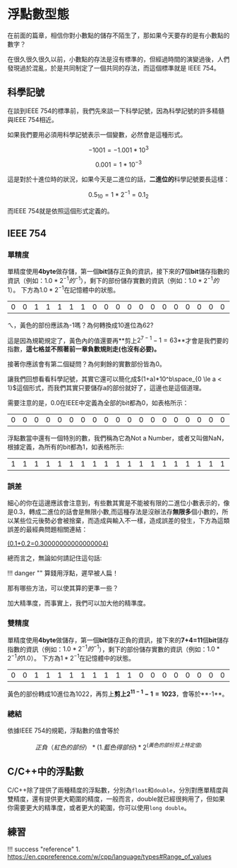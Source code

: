 # 浮點數型態


在前面的篇章，相信你對小數點的儲存不陌生了，那如果今天要存的是有小數點的數字？

在很久很久很久以前，小數點的存法是沒有標準的，但經過時間的演變過後，人們發現過於混亂，於是共同制定了一個共同的存法，而這個標準就是 IEEE 754。

## 科學記號
在談到IEEE 754的標準前，我們先來談一下科學記號，因為科學記號的許多精髓與IEEE 754相近。

如果我們要用必須用科學記號表示一個變數，必然會是這種形式。

$$ -1001 = -1.001 * 10^3 $$

$$ 0.001 = 1*10^{-3} $$

這是對於十進位時的狀況，如果今天是二進位的話，**二進位的**科學記號要長這樣：

$$ 0.5_{10} = {1 * 2^{-1}} = 0.1_2$$

而IEEE 754就是依照這個形式定義的。


## IEEE 754





### 單精度
單精度使用**4byte**做存儲，第一個**bit**儲存正負的資訊，接下來的**7**個**bit**儲存指數的資訊（例如：$1.0*2^{-1}的^{-1}$），剩下的部份儲存實數的資訊（例如：$1.0*2^{-1}的1$）。
下方為$1.0*2^{-1}$在記憶體中的狀態。

<table>
    <tr>
        <td style="border-color:red">0</td>
        <td style="border-color:yellow">0</td>
        <td style="border-color:yellow">1</td>
        <td style="border-color:yellow">1</td>
        <td style="border-color:yellow">1</td>
        <td style="border-color:yellow">1</td>
        <td style="border-color:yellow">1</td>
        <td style="border-color:yellow">0</td>
        <td style="border-color:blue">0</td>
        <td style="border-color:blue">0</td>
        <td style="border-color:blue">0</td>
        <td style="border-color:blue">0</td>
        <td style="border-color:blue">0</td>
        <td style="border-color:blue">0</td>
        <td style="border-color:blue">0</td>
        <td style="border-color:blue">0</td>
        <td style="border-color:blue">0</td>
        <td style="border-color:blue">0</td>
        <td style="border-color:blue">0</td>
        <td style="border-color:blue">0</td>
        <td >...</td>
    </tr>
</table>

ㄟ，黃色的部份應該為-1嗎？為何轉換成10進位為62?

這是因為規範規定了，黃色內的值還要再**剪上$2^{7-1}-1=63$**才會是我們要的指數，**這七格並不照著前一章負數規則走(也沒有必要)。**

接著你應該會有第二個疑問？為何剩餘的實數部份皆為0。

讓我們回想看看科學記號，其實它還可以簡化成$(1+a)*10^b\space_{0 \le a < 1}$這個形式，而我們其實只要儲存a的部份就好了，這邊也是這個道理。

需要注意的是，0.0在IEEE中定義為全部的bit都為0，如表格所示：
<table>
    <tr>
        <td style="border-color:red">0</td>
        <td style="border-color:yellow">0</td>
        <td style="border-color:yellow">0</td>
        <td style="border-color:yellow">0</td>
        <td style="border-color:yellow">0</td>
        <td style="border-color:yellow">0</td>
        <td style="border-color:yellow">0</td>
        <td style="border-color:yellow">0</td>
        <td style="border-color:blue">0</td>
        <td style="border-color:blue">0</td>
        <td style="border-color:blue">0</td>
        <td style="border-color:blue">0</td>
        <td style="border-color:blue">0</td>
        <td style="border-color:blue">0</td>
        <td style="border-color:blue">0</td>
        <td style="border-color:blue">0</td>
        <td style="border-color:blue">0</td>
        <td style="border-color:blue">0</td>
        <td style="border-color:blue">0</td>
        <td style="border-color:blue">0</td>
        <td >...</td>
    </tr>
</table>

浮點數當中還有一個特別的數，我們稱為它為Not a Number，或者又叫做NaN，根據定義，為所有的bit都為1，如表格所示:
<table>
    <tr>
        <td style="border-color:red">1</td>
        <td style="border-color:yellow">1</td>
        <td style="border-color:yellow">1</td>
        <td style="border-color:yellow">1</td>
        <td style="border-color:yellow">1</td>
        <td style="border-color:yellow">1</td>
        <td style="border-color:yellow">1</td>
        <td style="border-color:yellow">1</td>
        <td style="border-color:blue">1</td>
        <td style="border-color:blue">1</td>
        <td style="border-color:blue">1</td>
        <td style="border-color:blue">1</td>
        <td style="border-color:blue">1</td>
        <td style="border-color:blue">1</td>
        <td style="border-color:blue">1</td>
        <td style="border-color:blue">1</td>
        <td style="border-color:blue">1</td>
        <td style="border-color:blue">1</td>
        <td style="border-color:blue">1</td>
        <td style="border-color:blue">1</td>
        <td >...</td>
    </tr>
</table>


### 誤差

細心的你在這邊應該會注意到，有些數其實是不能被有限的二進位小數表示的，像是0.3，轉成二進位的話會是無限小數,而這種存法是沒辦法存**無限多**個小數的，所以某些位元後勢必會被捨棄，而造成與輸入不一樣，造成誤差的發生，下方為這類誤差的最經典問題相關連結：

[(0.1+0.2=0.30000000000000004)](https://0.30000000000000004.com/)

總而言之，無論如何請記住這句話:

!!! danger ""
    算錢用浮點，遲早被人扁！

那有哪些方法，可以使其算的更準一些？

加大精準度，而事實上，我們可以加大他的精準度。

### 雙精度
單精度使用**4byte**做儲存，第一個**bit**儲存正負的資訊，接下來的**7+4=11**個**bit**儲存指數的資訊（例如：$1.0*2^{-1}的^{-1}$），剩下的部份儲存實數的資訊（例如：$1.0*2^{-1}的1.0$）。
下方為$1*2^{-1}$在記憶體中的狀態。

<table>
    <tr>
        <td style="border-color:red">0</td>
        <td style="border-color:yellow">0</td>
        <td style="border-color:yellow">1</td>
        <td style="border-color:yellow">1</td>
        <td style="border-color:yellow">1</td>
        <td style="border-color:yellow">1</td>
        <td style="border-color:yellow">1</td>
        <td style="border-color:yellow">1</td>
        <td style="border-color:yellow">1</td>
        <td style="border-color:yellow">1</td>
        <td style="border-color:yellow">1</td>
        <td style="border-color:yellow">0</td>
        <td style="border-color:blue">0</td>
        <td style="border-color:blue">0</td>
        <td style="border-color:blue">0</td>
        <td style="border-color:blue">0</td>
        <td style="border-color:blue">0</td>
        <td style="border-color:blue">0</td>
        <td style="border-color:blue">0</td>
        <td style="border-color:blue">0</td>
        <td >...</td>
    </tr>
</table>

黃色的部份轉成10進位為1022，再剪上**剪上$2^{11-1}-1=1023$**，會等於**-1**。

### 總結

依據IEEE 754的規範，浮點數的值會等於

$$ 正負（紅色的部份）* (1.藍色得部份)*2^(黃色的部份剪上特定值)$$

## C/C++中的浮點數
C/C++除了提供了兩種精度的浮點數，分別為``float``和``double``，分別對應單精度與雙精度，還有提供更大範圍的精度，一般而言，double就已經很夠用了，但如果你需要更大的精準度，或者更大的範圍，你可以使用``long double``。


## 練習

!!! success "reference"
    1. https://en.cppreference.com/w/cpp/language/types#Range_of_values